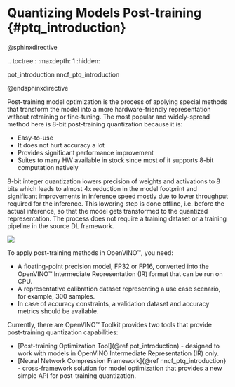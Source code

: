 # Quantizing Models Post-training {#ptq_introduction}

@sphinxdirective

.. toctree::
   :maxdepth: 1
   :hidden:

   pot_introduction
   nncf_ptq_introduction

@endsphinxdirective

Post-training model optimization is the process of applying special methods that transform the model into a more hardware-friendly representation without retraining or fine-tuning. The most popular and widely-spread method here is 8-bit post-training quantization because it is:
* Easy-to-use
* It does not hurt accuracy a lot
* Provides significant performance improvement
* Suites to many HW available in stock since most of it supports 8-bit computation natively

8-bit integer quantization lowers precision of weights and activations to 8 bits which leads to almost 4x reduction in the model footprint and significant improvements in inference speed mostly due to lower throughput required for the inference. This lowering step is done offline, i.e. before the actual inference, so that the model gets transformed to the quantized representation. The process does not require a training dataset or a training pipeline in the source DL framework. 

![](../img/quantization_picture.png)

To apply post-training methods in OpenVINO&trade;, you need:
* A floating-point precision model, FP32 or FP16, converted into the OpenVINO&trade; Intermediate Representation (IR) format that can be run on CPU.
* A representative calibration dataset representing a use case scenario, for example, 300 samples.
* In case of accuracy constraints, a validation dataset and accuracy metrics should be available.

Currently, there are OpenVINO&trade; Toolkit provides two tools that provide post-training quantization capabilities:
* [Post-training Optimization Tool](@ref pot_introduction) - designed to work with models in OpenVINO Intermediate Representation (IR) only.
* [Neural Network Compression Framework]{@ref nncf_ptq_introduction} - cross-framework solution for model optimization that provides a new simple API for post-training quantization.